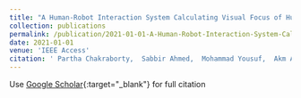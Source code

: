 ```yaml
---
title: "A Human-Robot Interaction System Calculating Visual Focus of Human&apos;s Attention Level"
collection: publications
permalink: /publication/2021-01-01-A-Human-Robot-Interaction-System-Calculating-Visual-Focus-of-Humans-Attention-Level
date: 2021-01-01
venue: 'IEEE Access'
citation: ' Partha Chakraborty,  Sabbir Ahmed,  Mohammad Yousuf,  Akm Azad,  Salem Alyami,  Mohammad Moni, &quot;A Human-Robot Interaction System Calculating Visual Focus of Human&amp;apos;s Attention Level.&quot; IEEE Access, 2021.'
---
```

Use [Google Scholar](https://scholar.google.com/scholar?q=A+Human+Robot+Interaction+System+Calculating+Visual+Focus+of+Human&#x27;s+Attention+Level){:target="_blank"} for full citation